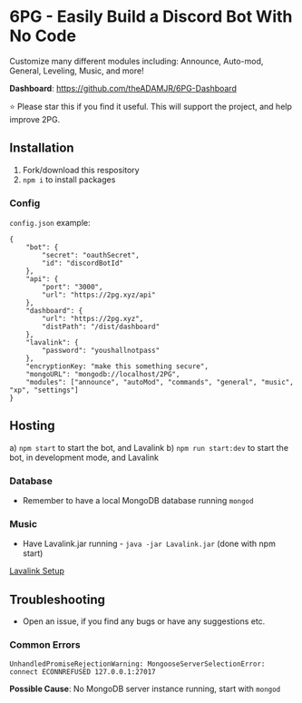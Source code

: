 # 6PG - Easily Build a Discord Bot With No Code
Customize many different modules including:
Announce, Auto-mod, General, Leveling, Music, and more!

**Dashboard**: https://github.com/theADAMJR/6PG-Dashboard

⭐ Please star this if you find it useful. This will support the project, and help improve 2PG.

## Installation
1) Fork/download this respository
2) `npm i` to install packages

### Config
`config.json` example:
```
{
    "bot": {
        "secret": "oauthSecret",
        "id": "discordBotId"
    },
    "api": {
        "port": "3000",
        "url": "https://2pg.xyz/api"
    },
    "dashboard": {
        "url": "https://2pg.xyz",
        "distPath": "/dist/dashboard"
    },
    "lavalink": {
        "password": "youshallnotpass"
    },
    "encryptionKey: "make this something secure",
    "mongoURL": "mongodb://localhost/2PG",
    "modules": ["announce", "autoMod", "commands", "general", "music", "xp", "settings"]
}
```

## Hosting
a) `npm start` to start the bot, and Lavalink
b) `npm run start:dev` to start the bot, in development mode, and Lavalink

### Database
- Remember to have a local MongoDB database running `mongod`

### Music
- Have Lavalink.jar running - `java -jar Lavalink.jar` (done with npm start)

[Lavalink Setup](https://github.com/Frederikam/Lavalink#server-configuration)

## Troubleshooting
- Open an issue, if you find any bugs or have any suggestions etc.

### Common Errors
`UnhandledPromiseRejectionWarning: MongooseServerSelectionError: connect ECONNREFUSED 127.0.0.1:27017`

**Possible Cause**: No MongoDB server instance running, start with `mongod`
